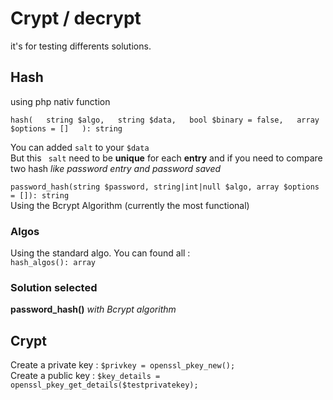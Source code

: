 # Crypt / decrypt

it's for testing differents solutions. 

## Hash 
using php nativ function  

``hash(  
    string $algo,  
    string $data,  
    bool $binary = false,  
    array $options = []  
): string``  

You can added ``salt`` to your ``$data``  
But this `` salt`` need to be **unique** for each **entry** and if you need to compare two hash *like password entry and password saved* 

``password_hash(string $password, string|int|null $algo, array $options = []): string``   
Using the Bcrypt Algorithm (currently the most functional)

### Algos 
Using the standard algo. You can found all :  
``hash_algos(): array`` 

### Solution selected  
**password_hash()** *with Bcrypt algorithm*

## Crypt 
Create a private key : ``$privkey = openssl_pkey_new(); ``  
Create a public key : ``$key_details = openssl_pkey_get_details($testprivatekey);``

